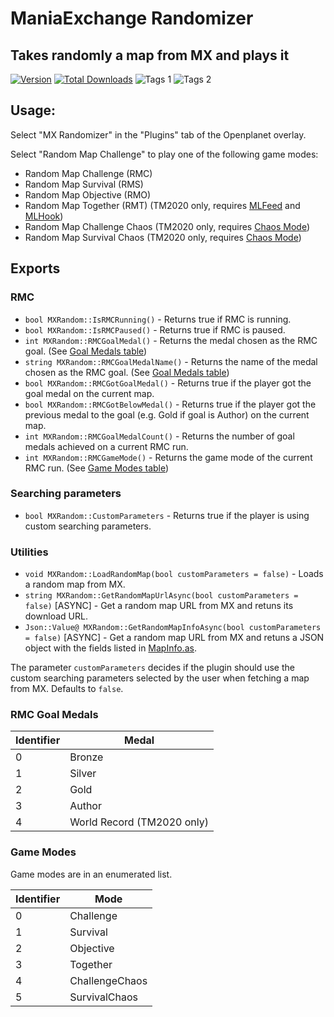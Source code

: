 # ManiaExchange Randomizer

## Takes randomly a map from MX and plays it

[![Version](https://img.shields.io/badge/dynamic/json?color=pink&label=Version&query=version&url=https%3A%2F%2Fopenplanet.dev%2Fapi%2Fplugin%2F124)](https://openplanet.dev/plugin/mxrandom)
[![Total Downloads](https://img.shields.io/badge/dynamic/json?color=green&label=Downloads&query=downloads&url=https%3A%2F%2Fopenplanet.dev%2Fapi%2Fplugin%2F124)](https://openplanet.dev/plugin/mxrandom)
![Tags 1](https://img.shields.io/badge/dynamic/json?color=darkgreen&label=Game&query=games%5B0%5D&url=https%3A%2F%2Fopenplanet.dev%2Fapi%2Fplugin%2F124)
![Tags 2](https://img.shields.io/badge/dynamic/json?color=blue&label=Game&query=games%5B1%5D&url=https%3A%2F%2Fopenplanet.dev%2Fapi%2Fplugin%2F124)

## Usage:

Select "MX Randomizer" in the "Plugins" tab of the Openplanet overlay.

Select "Random Map Challenge" to play one of the following game modes:
* Random Map Challenge (RMC)
* Random Map Survival (RMS)
* Random Map Objective (RMO)
* Random Map Together (RMT) (TM2020 only, requires [MLFeed](https://openplanet.dev/plugin/mlfeedracedata) and [MLHook](https://openplanet.dev/plugin/mlhook))
* Random Map Challenge Chaos (TM2020 only, requires [Chaos Mode](https://openplanet.dev/plugin/chaosmode))
* Random Map Survival Chaos (TM2020 only, requires [Chaos Mode](https://openplanet.dev/plugin/chaosmode))

## Exports

### RMC
- `bool MXRandom::IsRMCRunning()` - Returns true if RMC is running.
- `bool MXRandom::IsRMCPaused()` - Returns true if RMC is paused.
- `int MXRandom::RMCGoalMedal()` - Returns the medal chosen as the RMC goal. (See [Goal Medals table](#rmc-goal-medals))
- `string MXRandom::RMCGoalMedalName()` - Returns the name of the medal chosen as the RMC goal. (See [Goal Medals table](#rmc-goal-medals))
- `bool MXRandom::RMCGotGoalMedal()` - Returns true if the player got the goal medal on the current map.
- `bool MXRandom::RMCGotBelowMedal()` - Returns true if the player got the previous medal to the goal (e.g. Gold if goal is Author) on the current map.
- `int MXRandom::RMCGoalMedalCount()` - Returns the number of goal medals achieved on a current RMC run.
- `int MXRandom::RMCGameMode()` - Returns the game mode of the current RMC run. (See [Game Modes table](#game-modes))

### Searching parameters
- `bool MXRandom::CustomParameters` - Returns true if the player is using custom searching parameters.

### Utilities
- `void MXRandom::LoadRandomMap(bool customParameters = false)` - Loads a random map from MX.
- `string MXRandom::GetRandomMapUrlAsync(bool customParameters = false)` [ASYNC] - Get a random map URL from MX and retuns its download URL.
- `Json::Value@ MXRandom::GetRandomMapInfoAsync(bool customParameters = false)` [ASYNC] - Get a random map URL from MX and retuns a JSON object with the fields listed in [MapInfo.as](.\src\Utils\MX\Entities\MapInfo.as).

The parameter `customParameters` decides if the plugin should use the custom searching parameters selected by the user when fetching a map from MX. Defaults to `false`.

### RMC Goal Medals

| Identifier | Medal  |
|------------|--------|
| 0          | Bronze |
| 1          | Silver |
| 2          | Gold   |
| 3          | Author |
| 4          | World Record (TM2020 only) |

### Game Modes

Game modes are in an enumerated list.

| Identifier | Mode             |
|------------|------------------|
| 0          | Challenge        |
| 1          | Survival         |
| 2          | Objective        |
| 3          | Together         |
| 4          | ChallengeChaos   |
| 5          | SurvivalChaos    |
